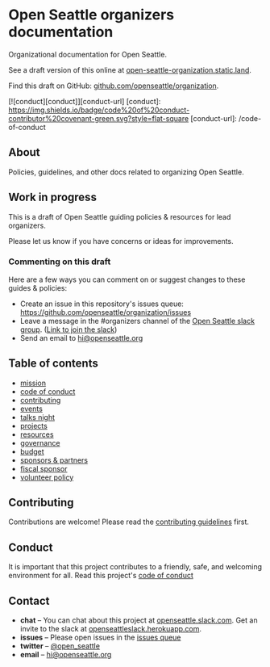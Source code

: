 # Open Seattle organizers documentation

Organizational documentation for Open Seattle.

See a draft version of this online at [open-seattle-organization.static.land](https://open-seattle-organization.static.land).

Find this draft on GitHub: [github.com/openseattle/organization](https://github.com/openseattle/organization).

[![conduct][conduct]][conduct-url]
[conduct]: https://img.shields.io/badge/code%20of%20conduct-contributor%20covenant-green.svg?style=flat-square
[conduct-url]: /code-of-conduct

## About

Policies, guidelines, and other docs related to organizing Open Seattle.

## Work in progress

This is a draft of Open Seattle guiding policies & resources for lead organizers.

Please let us know if you have concerns or ideas for improvements.

### Commenting on this draft

Here are a few ways you can comment on or suggest changes to these guides & policies:

- Create an issue in this repository's issues queue: https://github.com/openseattle/organization/issues
- Leave a message in the #organizers channel of the [Open Seattle slack group](https://openseattle.slack.com). ([Link to join the slack](https://openseattleslack.herokuapp.com))
- Send an email to hi@openseattle.org

## Table of contents

- [mission](/mission)
- [code of conduct](/code-of-conduct)
- [contributing](/contributing)
- [events](/events)
- [talks night](/talks-night)
- [projects](/projects)
- [resources](/resources)
- [governance](/governance)
- [budget](/budget)
- [sponsors & partners](/sponsors)
- [fiscal sponsor](/fiscal-sponsor)
- [volunteer policy](/volunteer-policy)

## Contributing

Contributions are welcome! Please read the [contributing guidelines](/contributing) first.

## Conduct

It is important that this project contributes to a friendly, safe, and welcoming environment for all. Read this project's [code of conduct](/code-of-conduct)

## Contact

- **chat** – You can chat about this project at [openseattle.slack.com](https://openseattle.slack.com). Get an invite to the slack at [openseattleslack.herokuapp.com](https://openseattleslack.herokuapp.com).
- **issues** – Please open issues in the [issues queue](https://github.com/openseattle/organization/issues)
- **twitter** – [@open_seattle](https://twitter.com/open_seattle)
- **email** – hi@openseattle.org
